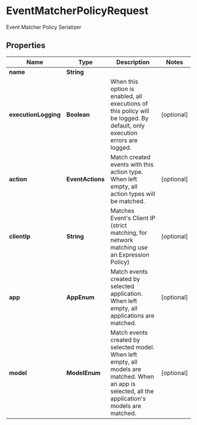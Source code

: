

# EventMatcherPolicyRequest

Event Matcher Policy Serializer

## Properties

| Name | Type | Description | Notes |
|------------ | ------------- | ------------- | -------------|
|**name** | **String** |  |  |
|**executionLogging** | **Boolean** | When this option is enabled, all executions of this policy will be logged. By default, only execution errors are logged. |  [optional] |
|**action** | **EventActions** | Match created events with this action type. When left empty, all action types will be matched. |  [optional] |
|**clientIp** | **String** | Matches Event&#39;s Client IP (strict matching, for network matching use an Expression Policy) |  [optional] |
|**app** | **AppEnum** | Match events created by selected application. When left empty, all applications are matched. |  [optional] |
|**model** | **ModelEnum** | Match events created by selected model. When left empty, all models are matched. When an app is selected, all the application&#39;s models are matched. |  [optional] |



